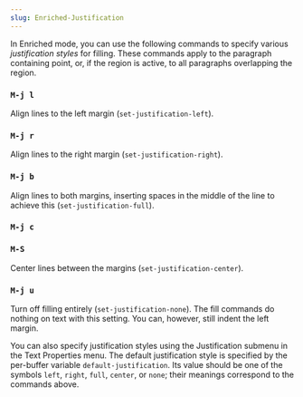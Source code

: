 ```yaml
---
slug: Enriched-Justification
---
```


In Enriched mode, you can use the following commands to specify various *justification styles* for filling. These commands apply to the paragraph containing point, or, if the region is active, to all paragraphs overlapping the region.

### `M-j l`

Align lines to the left margin (`set-justification-left`).

### `M-j r`

Align lines to the right margin (`set-justification-right`).

### `M-j b`

Align lines to both margins, inserting spaces in the middle of the line to achieve this (`set-justification-full`).

### `M-j c`

### `M-S`

Center lines between the margins (`set-justification-center`).

### `M-j u`

Turn off filling entirely (`set-justification-none`). The fill commands do nothing on text with this setting. You can, however, still indent the left margin.

You can also specify justification styles using the Justification submenu in the Text Properties menu. The default justification style is specified by the per-buffer variable `default-justification`. Its value should be one of the symbols `left`, `right`, `full`, `center`, or `none`; their meanings correspond to the commands above.
